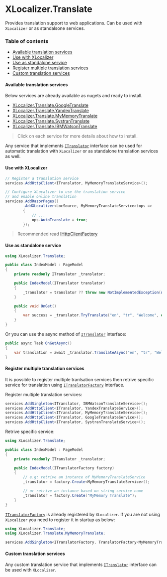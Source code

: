 # XLocalizer.Translate
Provides translation support to web applications. Can be used with `XLocalizer` or as standalsone services.

### Table of contents
- [Available translation services](#available-translation-services)
- [Use with XLocalizer](#use-with-xlocalizer)
- [Use as standalone service](#use-as-standalone-service)
- [Register multiple translation services](#register-multiple-translation-services)
- [Custom translation services](#custom-translation-services)

#### Available translation services
Below services are already available as nugets and ready to install. 

- [XLocalizer.Translate.GoogleTranslate](translate-services-google.md)
- [XLocalizer.Translate.YandexTranslate](translate-services-yandex.md)
- [XLocalizer.Translate.MyMemoryTranslate](translate-services-mymemory.md)
- [XLocalizer.Translate.SystranTranslate](translate-services-systran.md)
- [XLocalizer.Translate.IBMWatsonTranslate](translate-services-ibm.md)

> Click on each service for more details about how to install.


Any service that implements [`ITranslator`][1] interface can be used for automatic translation with `XLocalizer` or as standalone translation services as well.


#### Use with XLocalizer
````csharp
// Register a translation service
services.AddHttpClient<ITranslator, MyMemoryTranslateService>();

// Configure XLocalizer to use the translation service 
// and enable online translation
services.AddRazorPages()
        .AddXLocalizer<LocSource, MyMemoryTranslateService>(ops =>
        {
            // ...
            ops.AutoTranslate = true;
        });
````
> Recommended read [IHttpClientFactory](https://docs.microsoft.com/en-us/dotnet/architecture/microservices/implement-resilient-applications/use-httpclientfactory-to-implement-resilient-http-requests)

#### Use as standalone service
````csharp
using XLocalizer.Translate;

public class IndexModel : PageModel
{
    private readonly ITranslator _translator;

    public IndexModel(ITranslator translator)
    {
        _translator = translator ?? throw new NotImplementedException(nameof(translator));
    }

    public void OnGet()
    {
        var success = _translator.TryTranslate("en", "tr", "Welcome", out string translation);
    }
}
````

Or you can use the async method of [`ITranslator`][1] interface:
````csharp
public async Task OnGetAsync()
{
    var translation = await _translator.TranslateAsync("en", "tr", "Welcome", "text");
}
````

#### Register multiple translation services
It is possible to register multiple tranlsation services then retrive specific service for translation using [`ITranslatorFactory`][2] interface.

Register multiple translation services:
````csharp
services.AddSingleton<ITranslator, IBMWatsonTranslateService>();
services.AddHttpClient<ITranslator, YandexTranslateService>();
services.AddHttpClient<ITranslator, MyMemoryTranslateService>();
services.AddHttpClient<ITranslator, GoogleTranslateService>();
services.AddHttpClient<ITranslator, SystranTranslateService>();
````

Retrive specific service:
````csharp
using XLocalizer.Translate;

public class IndexModel : PageModel
{
    private readonly ITranslator _translator;

    public IndexModel(ITranslatorFactory factory)
    {
        // e.g: retrive an instance of MyMemoryTranslateService
        _translator = factory.Create<MyMemoryTranslateService>();

        // or retrive an instance based on string service name
        _translator = factory.Create("MyMemory Translate");
    }
}
````

[`ITranslatorFactory`][2] is already registered by `XLocalizer`. If you are not using `XLocalizer` you need to register it in startup as below:

````csharp
using XLocalizer.Translate;
using XLocalizer.Translate.MyMemoryTranslate;

services.AddSingleton<ITranslatorFactory, TranslatorFactory<MyMemoryTranslateService>();
````

#### Custom translation services
Any custom translation service that implements [`ITranslator`][1] interface can be used with `XLocalizer`.

[1]:https://github.com/LazZiya/XLocalizer.Translate/blob/master/XLocalizer.Translate/ITranslator.cs
[2]:https://github.com/LazZiya/XLocalizer.Translate/blob/master/XLocalizer.Translate/ITranslatorFactory.cs
